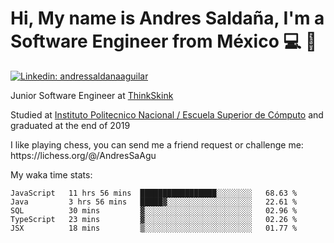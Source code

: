 # Hi, My name is Andres Saldaña, I'm a Software Engineer from México :computer: :boy:

[![Linkedin: andressaldanaaguilar](https://img.shields.io/badge/-andressaldanaaguilar-blue?style=flat-square&logo=Linkedin&logoColor=white&link=https://www.linkedin.com/in/thaianebraga/)](https://www.linkedin.com/in/andressaldanaaguilar)

<p>Junior Software Engineer at <a href="https://www.thinkskink.com/">ThinkSkink</a></p>
<p>Studied at <a href="https://en.wikipedia.org/wiki/ESCOM">Instituto Politecnico Nacional / Escuela Superior de Cómputo</a> and graduated at the end of 2019</p>
<p>I like playing chess, you can send me a friend request or challenge me: https://lichess.org/@/AndresSaAgu</p>

<p> My waka time stats: </p>

<!--START_SECTION:waka-->
```text
JavaScript   11 hrs 56 mins  █████████████████░░░░░░░░   68.63 % 
Java         3 hrs 56 mins   █████▓░░░░░░░░░░░░░░░░░░░   22.61 % 
SQL          30 mins         ▓░░░░░░░░░░░░░░░░░░░░░░░░   02.96 % 
TypeScript   23 mins         ▓░░░░░░░░░░░░░░░░░░░░░░░░   02.26 % 
JSX          18 mins         ▒░░░░░░░░░░░░░░░░░░░░░░░░   01.77 % 
```
<!--END_SECTION:waka-->
